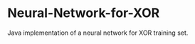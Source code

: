 Neural-Network-for-XOR
======================

Java implementation of a neural network for XOR training set.
